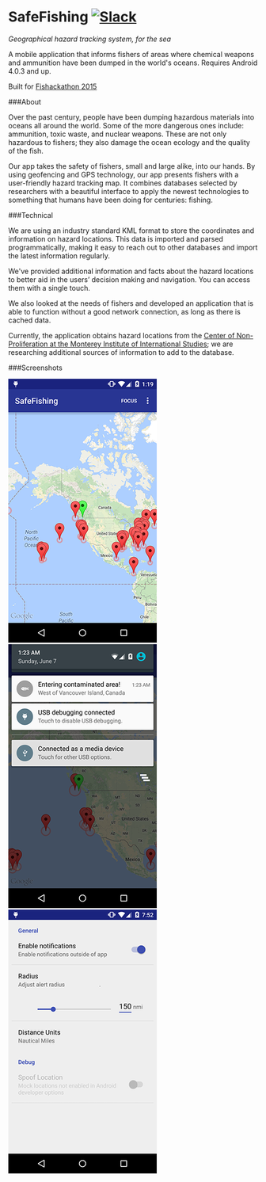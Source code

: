 SafeFishing [![Slack][slackin-badge]][slackin]
============

_Geographical hazard tracking system, for the sea_

A mobile application that informs fishers of areas where chemical weapons and ammunition have been dumped in the world's oceans. Requires Android 4.0.3 and up.

Built for [Fishackathon 2015](http://fishackathon2015.challengepost.com/)

###About

Over the past century, people have been dumping hazardous materials into oceans all around the world. Some of the more dangerous ones include: ammunition, toxic waste, and nuclear weapons. These are not only hazardous to fishers; they also damage the ocean ecology and the quality of the fish.

Our app takes the safety of fishers, small and large alike, into our hands. By using geofencing and GPS technology, our app presents fishers with a user-friendly hazard tracking map. It combines databases selected by researchers with a beautiful interface to apply the newest technologies to something that humans have been doing for centuries: fishing.

###Technical

We are using an industry standard KML format to store the coordinates and information on hazard locations. This data is imported and parsed programmatically, making it easy to reach out to other databases and import the latest information regularly.

We've provided additional information and facts about the hazard locations to better aid in the users’ decision making and navigation. You can access them with a single touch.

We also looked at the needs of fishers and developed an application that is able to function without a good network connection, as long as there is cached data.

Currently, the application obtains hazard locations from the [Center of Non-Proliferation at the Monterey Institute of International Studies](http://cns.miis.edu/stories/090806_cw_dumping.htm); we are researching additional sources of information to add to the database.

###Screenshots

![Homepage](/app/src/main/assets/home.png "Homepage")  ![Notification](/app/src/main/assets/notification.png "Notification")  ![Settings](/app/src/main/assets/settings.png "Settings page")

[slackin]: https://fishyfishes.herokuapp.com/
[slackin-badge]: https://fishyfishes.herokuapp.com/badge.svg
